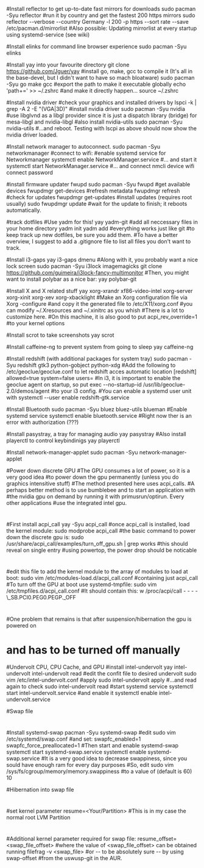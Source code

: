#Install reflector to get up-to-date fast mirrors for downloads
sudo pacman -Syu reflector
#run it by country and get the fastest 200  https mirrors
sudo reflector --verbose --country Germany -l 200 -p https --sort rate --save /etc/pacman.d/mirrorlist
#Also possible: Updating mirrorlist at every startup using systemd-service (see wiki)

#Install elinks for command line browser experience 
sudo pacman -Syu elinks

#Install yay into your favourite directory
git clone https://github.com/Jguer/yay
#install go, make, gcc to compile it (It's all in the base-devel, but I didn't want to have so mach bloatware)
sudo pacman -Syu go make gcc
#export the path to make it executable globally
echo 'path+=<Path-to-your-executable>' >> ~/.zshrc
#and make it directly happen...
source ~/.zshrc

#Install nvidia driver
#check your graphics and installed drivers by
lspci -k | grep -A 2 -E "(VGA|3D)"
#install nvidia driver
sudo pacman -Syu nvidia
#use libglvnd as a libgl provider since it is just a dispatch library (bridge) for mesa-libgl and nvidia-libgl
#also install nvidia-utils
sudo pacman -Syu nvidia-utils
#...and reboot. Testing with lscpi as above should now show the nvidia driver loaded.

#Install network manager to autoconnect.
sudo pacman -Syu networkmanager
#connect to wifi:
#enable systemd service for Networkmanager
systemctl enable NetworkManager.service
#... and start it
systemctl start NetworkManager.service
#... and connect
nmcli device wifi connect <SSID> password <PASSWORD>

#install firmware updater fwupd
sudo pacman -Syu fwupd
#get available devices
fwupdmgr get-devices
#refresh metadata
fwupdmgr refresh
#check for updates
fwupdmgr get-updates
#install updates (requires root usually)
sudo fwupdmgr update
#wait for the update to finish; it reboots automatically.


#track dotfiles
#Use yadm for this!
yay yadm-git
#add all neccessary files in your home directory
yadm init
yadm add <dotfiles-to-keep-track-of>
#everything works just like git
#to keep track up new dotfiles, be sure you add them.
#To have a better overview, I suggest to add a .gitignore file to list all files you don't want to track.


#Install i3-gaps
yay i3-gaps dmenu
#Along with it, you probably want a nice lock screen
sudo pacman -Syu i3lock imagemagicks
git clone https://github.com/guimeira/i3lock-fancy-multimonitor
#Then, you might want to install polybar as a nice bar:
yay polybar-git


#Install X and X related stuff
yay xorg-xrandr xf86-video-intel xorg-server xorg-xinit xorg-xev xorg-xbacklight
#Make an Xorg configuration file via
Xorg -configure
#and copy it the generated file to /etc/X11/xorg.conf
#you can modify ~/.Xresources and ~/.xinitrc as you whish
#There is a lot to customize here.
#On this machine, it is also good to put
acpi_rev_override=1
#to your kernel options

#Install scrot to take screenshots
yay scrot

#Install caffeine-ng to prevent system from going to sleep
yay caffeine-ng

#Install redshift (with additional packages for system tray)
sudo pacman -Syu redshift gtk3 python-gobject python-xdg
#Add the following to /etc/geoclue/geoclue.conf to let redshift acces automatic location 
[redshift]
allowed=true
system=false
users=
#In i3, it is important to enable the geoclue agent on startup, so put
exec --no-startup-id /usr/lib/geoclue-2.0/demos/agent
#to your i3 config.
#You can enable a systemd user unit with
systemctl --user enable redshift-gtk.service

#Install Bluetooth
sudo pacman -Syu bluez bluez-utils blueman
#Enable systemd service
systemctl enable bluetooth.service
#Right now ther is an error with authorization (???)

#Install pasystray, a tray for managing audio
yay pasystray
#Also install playerctl to control keybindinigs
yay playerctl

#Install network-manager-applet
sudo pacman -Syu network-manager-applet



#Power down discrete GPU
#The GPU consumes a lot of power, so it is a very good idea
#to power down the gpu permanently (unless you do graphics intensitive stuff)
#The method presented here uses acpi_calls.
#A perhaps better method is to use bumblebee and to start an application with
#the nvidia gpu on demand by running it with primusrun/optirun. Every other applications
#use the integrated intel gpu.
#
#First install acpi_call
yay -Syu acpi_call
#once acpi_call is installed, load the kernel module:
sudo modprobe acpi_call
#the basic command to power down the discrete gpu is:
sudo /usr/share/acpi_call/examples/turn_off_gpu.sh | grep works
#this should reveal on single entry
#using powertop, the power drop should be noticable
#
#edit this file to add the kernel module to the array of modules to load at boot:
sudo vim /etc/modules-load.d/acpi_call.conf
#containing just
acpi_call
#To turn off the GPU at boot use systemd-tmpfile:
sudo vim /etc/tmpfiles.d/acpi_call.conf
#It should contain this:
w /proc/acpi/call - - - - \\_SB.PCI0.PEG0.PEGP._OFF
#
#One problem that remains is that after suspension/hibernation the gpu is powered on
# and has to be turned off manually


#Undervolt CPU, CPU Cache, and GPU
#install intel-undervolt
yay intel-undervolt
intel-undervolt read
#edit the confit file to desired undervolt
sudo vim /etc/intel-undervolt.conf
#apply
sudo intel-undervolt apply
#...and read again to check
sudo intel-undervolt read
#start systemd service
systemctl start intel-undervolt.service
#and enable it
systemctl enable intel-undervolt.service




#Swap file
#
#Install systemd-swap
pacman -Syu systemd-swap
#edit
sudo vim /etc/systemd/swap.conf
#and set:
swapfc_enabled=1
swapfc_force_preallocated=1
#Then start and enable systemd-swap
systemctl start systemd-swap.service
systemctl enable systemd-swap.service
#It is a very good idea to decrease swappiness, since you sould have enough ram for every day purposes
#So, edit 
sudo vim /sys/fs/cgroup/memory/memory.swappiness 
#to a value of (default is 60)
10

#Hibernation into swap file
#
#set kernel parameter
resume=<Your/Partition> 
#This is in my case the normal root LVM Partition
#
#Additional kernel parameter required for swap file:
resume_offset=<swap_file_offset>
#where the value of <swap_file_offset> can be obtained running
filefrag -v <swap_file>
#or -- to be absolutely sure -- by using
swap-offset
#from the uswusp-git in the AUR.
